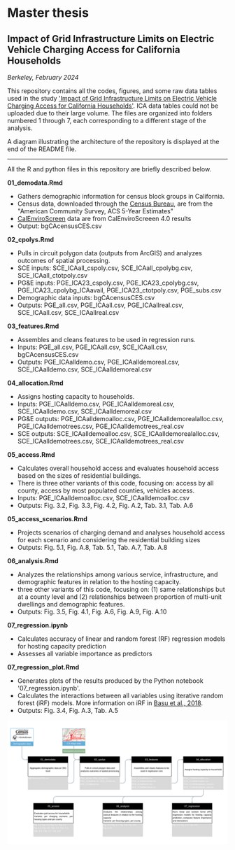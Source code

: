 # Master thesis
## Impact of Grid Infrastructure Limits on Electric Vehicle Charging Access for California Households
*Berkeley, February 2024*

This repository contains all the codes, figures, and some raw data tables used in the study ['Impact of Grid Infrastructure Limits on Electric Vehicle Charging Access for California Households'](https://github.com/louisrosset/MP_Grid_limits_EV_charging/files/14219891/240209_Grid_limits_EV_charging.pdf). ICA data tables could not be uploaded due to their large volume. The files are organized into folders numbered 1 through 7, each corresponding to a different stage of the analysis.

A diagram illustrating the architecture of the repository is displayed at the end of the README file.

***

All the R and python files in this repository are briefly described below.

**01_demodata.Rmd**
- Gathers demographic information for census block groups in California.
- Census data, downloaded through the [Census Bureau](https://data.census.gov/), are from the "American Community Survey, ACS 5-Year Estimates"
- [CalEnviroScreen](https://oehha.ca.gov/media/downloads/calenviroscreen/report/calenviroscreen40reportf2021.pdf) data are from CalEnviroScreeen 4.0 results
- Output: bgCAcensusCES.csv

**02_cpolys.Rmd**
- Pulls in circuit polygon data (outputs from ArcGIS) and analyzes outcomes of spatial processing.
- SCE inputs: SCE_ICAall_cspoly.csv, SCE_ICAall_cpolybg.csv, SCE_ICAall_ctotpoly.csv
- PG&E inputs: PGE_ICA23_cspoly.csv, PGE_ICA23_cpolybg.csv, PGE_ICA23_cpolybg_ICAavail, PGE_ICA23_ctotpoly.csv, PGE_subs.csv
- Demographic data inputs: bgCAcensusCES.csv
- Outputs: PGE_all.csv, PGE_ICAall.csv, PGE_ICAallreal.csv, SCE_ICAall.csv, SCE_ICAallreal.csv

**03_features.Rmd**
- Assembles and cleans features to be used in regression runs.
- Inputs: PGE_all.csv, PGE_ICAall.csv, SCE_ICAall.csv, bgCAcensusCES.csv
- Outputs: PGE_ICAalldemo.csv, PGE_ICAalldemoreal.csv, SCE_ICAalldemo.csv, SCE_ICAalldemoreal.csv

**04_allocation.Rmd**
- Assigns hosting capacity to households.
- Inputs: PGE_ICAalldemo.csv, PGE_ICAalldemoreal.csv, SCE_ICAalldemo.csv, SCE_ICAalldemoreal.csv
- PG&E outputs: PGE_ICAalldemoalloc.csv,  PGE_ICAalldemorealalloc.csv,  PGE_ICAalldemotrees.csv,  PGE_ICAalldemotrees_real.csv
- SCE outputs: SCE_ICAalldemoalloc.csv, SCE_ICAalldemorealalloc.csv, SCE_ICAalldemotrees.csv, SCE_ICAalldemotrees_real.csv

**05_access.Rmd**
- Calculates overall household access and evaluates household access based on the sizes of residential buildings.
- There is three other variants of this code, focusing on: access by all county, access by most populated counties, vehicles access.
- Inputs: PGE_ICAalldemoalloc.csv, SCE_ICAalldemoalloc.csv
- Outputs: Fig. 3.2, Fig. 3.3, Fig. 4.2, Fig. A.2, Tab. 3.1, Tab. A.6

**05_access_scenarios.Rmd**
- Projects scenarios of charging demand and analyses household access for each scenario and considering the residential building sizes
- Outputs: Fig. 5.1, Fig. A.8, Tab. 5.1, Tab. A.7, Tab. A.8

**06_analysis.Rmd**
- Analyzes the relationships among various service, infrastructure, and demographic features in relation to the hosting capacity.
- three other variants of this code, focusing on: (1) same relationships but at a county level and (2) relationships between proportion of multi-unit dwellings and demographic features. 
- Outputs: Fig. 3.5, Fig. 4.1, Fig. A.6, Fig. A.9, Fig. A.10

**07_regression.ipynb**
- Calculates accuracy of linear and random forest (RF) regression models for hosting capacity prediction
- Assesses all variable importance as predictors

**07_regression_plot.Rmd**
- Generates plots of the results produced by the Python notebook '07_regression.ipynb'.
- Calculates the interactions between all variables using iterative random forest (iRF) models. More information on iRF in [Basu et al., 2018](http://dx.doi.org/10.1073/pnas.1711236115).
- Outputs: Fig. 3.4, Fig. A.3, Tab. A.5

![Repository architecture diagram](https://github.com/louisrosset/MP_Grid_limits_EV_charging/blob/master/Code_architecture_diagram.png "Repository architecture diagram")
